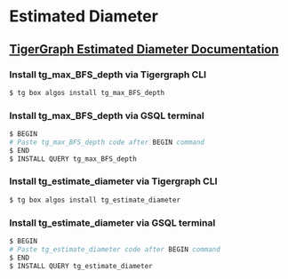 # Estimated Diameter
## [TigerGraph Estimated Diameter Documentation](https://docs.tigergraph.com/tigergraph-platform-overview/graph-algorithm-library#estimated-diameter)

### Install tg_max_BFS_depth via Tigergraph CLI

```bash
$ tg box algos install tg_max_BFS_depth
```

### Install tg_max_BFS_depth via GSQL terminal

```bash
$ BEGIN
# Paste tg_max_BFS_depth code after BEGIN command
$ END 
$ INSTALL QUERY tg_max_BFS_depth
```
### Install tg_estimate_diameter via Tigergraph CLI

```bash
$ tg box algos install tg_estimate_diameter
```

### Install tg_estimate_diameter via GSQL terminal

```bash
$ BEGIN
# Paste tg_estimate_diameter code after BEGIN command
$ END 
$ INSTALL QUERY tg_estimate_diameter
```